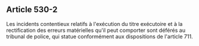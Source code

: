 Article 530-2
----
Les incidents contentieux relatifs à l'exécution du titre exécutoire et à la
rectification des erreurs matérielles qu'il peut comporter sont déférés au
tribunal de police, qui statue conformément aux dispositions de l'article 711.
